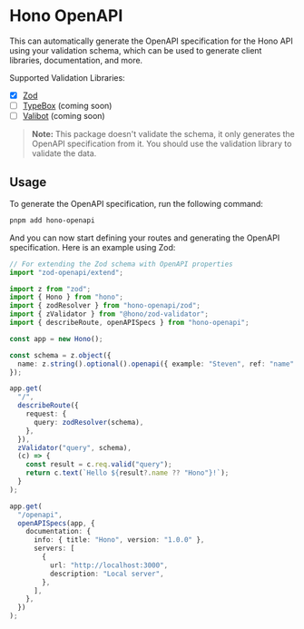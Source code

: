 # Hono OpenAPI

This can automatically generate the OpenAPI specification for the Hono API using your validation schema, which can be used to generate client libraries, documentation, and more.

Supported Validation Libraries:

- [x] [Zod](https://zod.dev/)
- [ ] [TypeBox](https://github.com/sinclairzx81/typebox) (coming soon)
- [ ] [Valibot](https://valibot.dev/) (coming soon)

> **Note:** This package doesn't validate the schema, it only generates the OpenAPI specification from it. You should use the validation library to validate the data.

## Usage

To generate the OpenAPI specification, run the following command:

```bash
pnpm add hono-openapi
```

And you can now start defining your routes and generating the OpenAPI specification. Here is an example using Zod:

```ts
// For extending the Zod schema with OpenAPI properties
import "zod-openapi/extend";

import z from "zod";
import { Hono } from "hono";
import { zodResolver } from "hono-openapi/zod";
import { zValidator } from "@hono/zod-validator";
import { describeRoute, openAPISpecs } from "hono-openapi";

const app = new Hono();

const schema = z.object({
  name: z.string().optional().openapi({ example: "Steven", ref: "name" }),
});

app.get(
  "/",
  describeRoute({
    request: {
      query: zodResolver(schema),
    },
  }),
  zValidator("query", schema),
  (c) => {
    const result = c.req.valid("query");
    return c.text(`Hello ${result?.name ?? "Hono"}!`);
  }
);

app.get(
  "/openapi",
  openAPISpecs(app, {
    documentation: {
      info: { title: "Hono", version: "1.0.0" },
      servers: [
        {
          url: "http://localhost:3000",
          description: "Local server",
        },
      ],
    },
  })
);
```
